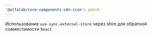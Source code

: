```yaml
---
'@alfalab/core-components-cdn-icon': patch
---
```


Использование `use-sync-external-store` через shim для обратной совместимости `React`
